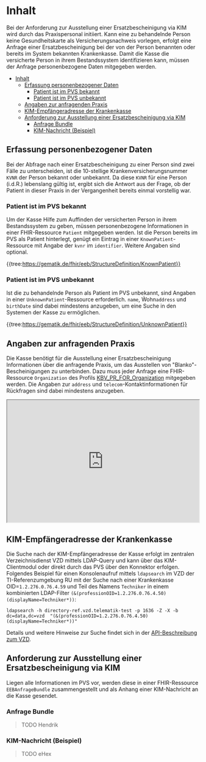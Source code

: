 # Inhalt

Bei der Anforderung zur Ausstellung einer Ersatzbescheinigung via KIM wird durch das Praxispersonal initiiert. Kann eine zu behandelnde Person keine Gesundheitskarte als Versicherungsnachweis vorlegen, erfolgt eine Anfrage einer Ersatzbescheinigung bei der von der Person benannten oder bereits im System bekannten Krankenkasse. Damit die Kasse die versicherte Person in ihrem Bestandssystem identifizieren kann, müssen der Anfrage personenbezogene Daten mitgegeben werden.

- [Inhalt](#inhalt)
  - [Erfassung personenbezogener Daten](#erfassung-personenbezogener-daten)
    - [Patient ist im PVS bekannt](#patient-ist-im-pvs-bekannt)
    - [Patient ist im PVS unbekannt](#patient-ist-im-pvs-unbekannt)
  - [Angaben zur anfragenden Praxis](#angaben-zur-anfragenden-praxis)
  - [KIM-Empfängeradresse der Krankenkasse](#kim-empfängeradresse-der-krankenkasse)
  - [Anforderung zur Ausstellung einer Ersatzbescheinigung via KIM](#anforderung-zur-ausstellung-einer-ersatzbescheinigung-via-kim)
    - [Anfrage Bundle](#anfrage-bundle)
    - [KIM-Nachricht (Beispiel)](#kim-nachricht-beispiel)

## Erfassung personenbezogener Daten

Bei der Abfrage nach einer Ersatzbescheinigung zu einer Person sind zwei Fälle zu unterscheiden, ist die 10-stellige Krankenversicherungsnummer `KVNR` der Person bekannt oder unbekannt. Da diese `KVNR` für eine Person (i.d.R.) lebenslang gültig ist, ergibt sich die Antwort aus der Frage, ob der Patient in dieser Praxis in der Vergangenheit bereits einmal vorstellig war.

### Patient ist im PVS bekannt

Um der Kasse Hilfe zum Auffinden der versicherten Person in ihrem Bestandssystem zu geben, müssen personenbezogene Informationen in einer FHIR-Ressource `Patient` mitgegeben werden. Ist die Person bereits im PVS als Patient hinterlegt, genügt ein Eintrag in einer `KnownPatient`-Ressource mit Angabe der `kvnr` im `identifier`. Weitere Angaben sind optional.

{{tree:https://gematik.de/fhir/eeb/StructureDefinition/KnownPatient}}

### Patient ist im PVS unbekannt

Ist die zu behandelnde Person als Patient im PVS unbekannt, sind Angaben in einer `UnknownPatient`-Ressource erforderlich. `name`, Ẁohn`address` und `birthDate` sind dabei mindestens anzugeben, um eine Suche in den Systemen der Kasse zu ermöglichen.

{{tree:https://gematik.de/fhir/eeb/StructureDefinition/UnknownPatient}}

## Angaben zur anfragenden Praxis

Die Kasse benötigt für die Ausstellung einer Ersatzbescheinigung Informationen über die anfragende Praxis, um das Ausstellen von "Blanko"-Bescheinigungen zu unterbinden. Dazu muss jeder Anfrage eine FHIR-Ressource `Organization` des Profils [KBV_PR_FOR_Organization](https://simplifier.net/for/kbvprfororganization "KBV formularübergreifende Festlegungen") mitgegeben werden. Die Angaben zur `address` und `telecom`-Kontaktinformationen für Rückfragen sind dabei mindestens anzugeben.

<iframe src="https://www.simplifier.net/embed/render?id=for/kbvprfororganization" style="width: 100%;height: 320px;"></iframe>

## KIM-Empfängeradresse der Krankenkasse

Die Suche nach der KIM-Empfängeradresse der Kasse erfolgt im zentralen Verzeichnisdienst VZD mittels LDAP-Query und kann über das KIM-Clientmodul oder direkt durch das PVS über den Konnektor erfolgen. Folgendes Beispiel für einen Konsolenaufruf mittels `ldapsearch` im VZD der TI-Referenzumgebung RU mit der Suche nach einer Krankenkasse OID=`1.2.276.0.76.4.59` und Teil des Namens `Techniker` in einem kombinierten LDAP-Filter `(&(professionOID=1.2.276.0.76.4.50)(displayName=Techniker*))`:

    ldapsearch -h directory-ref.vzd.telematik-test -p 1636 -Z -X -b dc=data,dc=vzd  "(&(professionOID=1.2.276.0.76.4.50)(displayName=Techniker*))"

Details und weitere Hinweise zur Suche findet sich in der [API-Beschreibung zum VZD](https://github.com/gematik/api-vzd/blob/main/docs/LDAP_Search.adoc#suche-bei-bekanntem-namen).

## Anforderung zur Ausstellung einer Ersatzbescheinigung via KIM

Liegen alle Informationen im PVS vor, werden diese in einer FHIR-Ressource `EEBAnfrageBundle` zusammengestellt und als Anhang einer KIM-Nachricht an die Kasse gesendet.

### Anfrage Bundle

> TODO Hendrik

### KIM-Nachricht (Beispiel)

> TODO eHex
